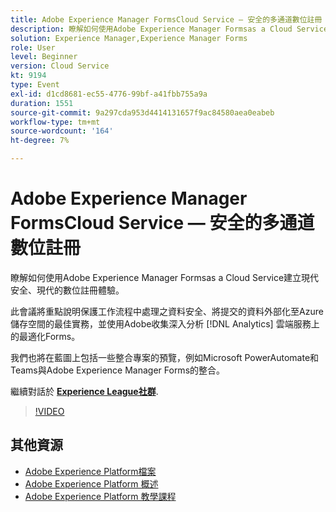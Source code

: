```yaml
---
title: Adobe Experience Manager FormsCloud Service — 安全的多通道數位註冊
description: 瞭解如何使用Adobe Experience Manager Formsas a Cloud Service建立現代安全、現代的數位註冊體驗。 此會議將重點說明保護工作流程中處理之資料安全、將提交的資料外部化至Azure儲存空間的最佳實務，並使用Adobe收集深入分析 [!DNL Analytics] 雲端服務上的最適化Forms。
solution: Experience Manager,Experience Manager Forms
role: User
level: Beginner
version: Cloud Service
kt: 9194
type: Event
exl-id: d1cd8681-ec55-4776-99bf-a41fbb755a9a
duration: 1551
source-git-commit: 9a297cda953d4414131657f9ac84580aea0eabeb
workflow-type: tm+mt
source-wordcount: '164'
ht-degree: 7%

---
```


# Adobe Experience Manager FormsCloud Service — 安全的多通道數位註冊

瞭解如何使用Adobe Experience Manager Formsas a Cloud Service建立現代安全、現代的數位註冊體驗。

此會議將重點說明保護工作流程中處理之資料安全、將提交的資料外部化至Azure儲存空間的最佳實務，並使用Adobe收集深入分析 [!DNL Analytics] 雲端服務上的最適化Forms。

我們也將在藍圖上包括一些整合專案的預覽，例如Microsoft PowerAutomate和Teams與Adobe Experience Manager Forms的整合。

繼續對話於 **[Experience League社群](https://adobe.ly/3CQjKgg)**.

>[!VIDEO](https://video.tv.adobe.com/v/337887/?quality=12&learn=on&hidetitle=true)

## 其他資源

- [Adobe Experience Platform檔案](https://experienceleague.adobe.com/docs/experience-platform.html)
- [Adobe Experience Platform 概述](https://experienceleague.adobe.com/docs/experience-platform/landing/home.html?lang=zh-Hant)
- [Adobe Experience Platform 教學課程](https://experienceleague.adobe.com/docs/platform-learn/tutorials/overview.html?lang=zh-Hant)
